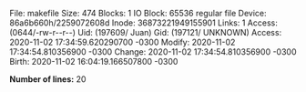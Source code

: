 

  File: makefile
  Size: 474       	Blocks: 1          IO Block: 65536  regular file
Device: 86a6b660h/2259072608d	Inode: 36873221949155901  Links: 1
Access: (0644/-rw-r--r--)  Uid: (197609/    Juan)   Gid: (197121/ UNKNOWN)
Access: 2020-11-02 17:34:59.620290700 -0300
Modify: 2020-11-02 17:34:54.810356900 -0300
Change: 2020-11-02 17:34:54.810356900 -0300
 Birth: 2020-11-02 16:04:19.166507800 -0300


**Number of lines:** 
20
